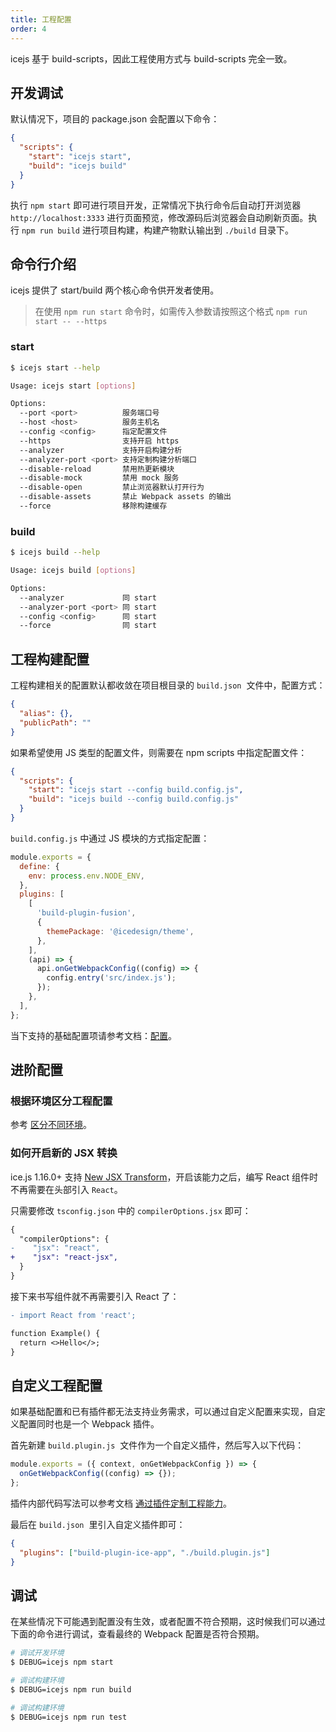 ```yaml
---
title: 工程配置
order: 4
---
```


icejs 基于 build-scripts，因此工程使用方式与 build-scripts 完全一致。

## 开发调试

默认情况下，项目的 package.json 会配置以下命令：

```json
{
  "scripts": {
    "start": "icejs start",
    "build": "icejs build"
  }
}
```

执行 `npm start` 即可进行项目开发，正常情况下执行命令后自动打开浏览器 `http://localhost:3333` 进行页面预览，修改源码后浏览器会自动刷新页面。执行 `npm run build` 进行项目构建，构建产物默认输出到 `./build` 目录下。

## 命令行介绍

icejs 提供了 start/build 两个核心命令供开发者使用。

> 在使用 `npm run start` 命令时，如需传入参数请按照这个格式 `npm run start -- --https`

### start

```bash
$ icejs start --help

Usage: icejs start [options]

Options:
  --port <port>          服务端口号
  --host <host>          服务主机名
  --config <config>      指定配置文件
  --https                支持开启 https
  --analyzer             支持开启构建分析
  --analyzer-port <port> 支持定制构建分析端口
  --disable-reload       禁用热更新模块
  --disable-mock         禁用 mock 服务
  --disable-open         禁止浏览器默认打开行为
  --disable-assets       禁止 Webpack assets 的输出
  --force                移除构建缓存
```

### build

```bash
$ icejs build --help

Usage: icejs build [options]

Options:
  --analyzer             同 start
  --analyzer-port <port> 同 start
  --config <config>      同 start
  --force                同 start
```

## 工程构建配置

工程构建相关的配置默认都收敛在项目根目录的 `build.json`  文件中，配置方式：

```json
{
  "alias": {},
  "publicPath": ""
}
```

如果希望使用 JS 类型的配置文件，则需要在 npm scripts 中指定配置文件：

```json
{
  "scripts": {
    "start": "icejs start --config build.config.js",
    "build": "icejs build --config build.config.js"
  }
}
```

`build.config.js` 中通过 JS 模块的方式指定配置：

```js
module.exports = {
  define: {
    env: process.env.NODE_ENV,
  },
  plugins: [
    [
      'build-plugin-fusion',
      {
        themePackage: '@icedesign/theme',
      },
    ],
    (api) => {
      api.onGetWebpackConfig((config) => {
        config.entry('src/index.js');
      });
    },
  ],
};
```

当下支持的基础配置项请参考文档：[配置](/config/about.md)。

## 进阶配置

### 根据环境区分工程配置

参考 [区分不同环境](/guide/basic/config.md)。

### 如何开启新的 JSX 转换

ice.js 1.16.0+ 支持 [New JSX Transform](https://reactjs.org/blog/2020/09/22/introducing-the-new-jsx-transform.html)，开启该能力之后，编写 React 组件时不再需要在头部引入 `React`。

只需要修改 `tsconfig.json` 中的 `compilerOptions.jsx` 即可：

```diff
{
  "compilerOptions": {
-    "jsx": "react",
+    "jsx": "react-jsx",
  }
}
```

接下来书写组件就不再需要引入 React 了：

```diff
- import React from 'react';

function Example() {
  return <>Hello</>;
}
```

## 自定义工程配置

如果基础配置和已有插件都无法支持业务需求，可以通过自定义配置来实现，自定义配置同时也是一个 Webpack 插件。

首先新建 `build.plugin.js`  文件作为一个自定义插件，然后写入以下代码：

```js
module.exports = ({ context, onGetWebpackConfig }) => {
  onGetWebpackConfig((config) => {});
};
```

插件内部代码写法可以参考文档 [通过插件定制工程能力](/plugin/develop/build.md)。

最后在 `build.json`  里引入自定义插件即可：

```json
{
  "plugins": ["build-plugin-ice-app", "./build.plugin.js"]
}
```

## 调试

在某些情况下可能遇到配置没有生效，或者配置不符合预期，这时候我们可以通过下面的命令进行调试，查看最终的 Webpack 配置是否符合预期。

```bash
# 调试开发环境
$ DEBUG=icejs npm start

# 调试构建环境
$ DEBUG=icejs npm run build

# 调试构建环境
$ DEBUG=icejs npm run test
```
